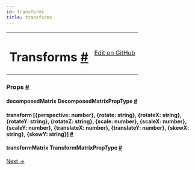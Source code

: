 ```yaml
---
id: transforms
title: transforms
---
```

<a id="content"></a><table width="100%"><tbody><tr><td><h1><a class="anchor" name="transforms"></a>Transforms <a class="hash-link" href="docs/transforms.html#transforms">#</a></h1></td><td style="text-align:right;"><a target="_blank" href="https://github.com/facebook/react-native/blob/master/Libraries/StyleSheet/TransformPropTypes.js">Edit on GitHub</a></td></tr></tbody></table><div><noscript></noscript><h3><a class="anchor" name="props"></a>Props <a class="hash-link" href="docs/transforms.html#props">#</a></h3><div class="props"><div class="prop"><h4 class="propTitle"><a class="anchor" name="decomposedmatrix"></a>decomposedMatrix <span class="propType">DecomposedMatrixPropType</span> <a class="hash-link" href="docs/transforms.html#decomposedmatrix">#</a></h4></div><div class="prop"><h4 class="propTitle"><a class="anchor" name="transform"></a>transform <span class="propType"><span>[{perspective: number}, {rotate: string}, {rotateX: string}, {rotateY: string}, {rotateZ: string}, {scale: number}, {scaleX: number}, {scaleY: number}, {translateX: number}, {translateY: number}, {skewX: string}, {skewY: string}]</span></span> <a class="hash-link" href="docs/transforms.html#transform">#</a></h4></div><div class="prop"><h4 class="propTitle"><a class="anchor" name="transformmatrix"></a>transformMatrix <span class="propType">TransformMatrixPropType</span> <a class="hash-link" href="docs/transforms.html#transformmatrix">#</a></h4></div></div></div><div class="docs-prevnext"><a class="docs-next" href="docs/shadowproptypesios.html#content">Next →</a></div>